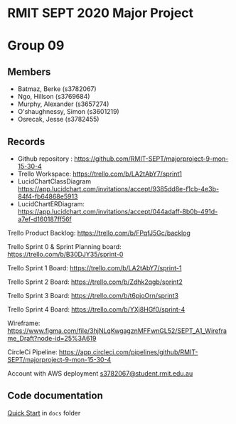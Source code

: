 # RMIT SEPT 2020 Major Project

# Group 09

## Members

* Batmaz, Berke (s3782067)
* Ngo, Hillson (s3769684)
* Murphy, Alexander (s3657274)
* O'shaughnessy, Simon (s3601219)
* Osrecak, Jesse (s3782455)

## Records

* Github repository : https://github.com/RMIT-SEPT/majorproject-9-mon-15-30-4
* Trello Workspace: https://trello.com/b/LA2tAbY7/sprint1
* LucidChartClassDiagram https://app.lucidchart.com/invitations/accept/9385dd8e-f1cb-4e3b-84f4-fb64868e5913
* LucidChartERDiagram: https://app.lucidchart.com/invitations/accept/044adaff-8b0b-491d-a7ef-d160187ff56f

Trello Product Backlog: https://trello.com/b/FPqfJ5Gc/backlog

Trello Sprint 0 &  Sprint Planning board: https://trello.com/b/B30DJY35/sprint-0

Trello Sprint 1 Board: https://trello.com/b/LA2tAbY7/sprint-1

Trello Sprint 2 Board: https://trello.com/b/Zdhk2qgb/sprint2

Trello Sprint 3 Board: https://trello.com/b/t6pjoOrn/sprint3

Trello Sprint 4 Board: https://trello.com/b/YXj8HGf0/sprint-4

Wireframe: https://www.figma.com/file/3hjNLqKwgagznMFFwnGL52/SEPT_A1_Wireframe_Draft?node-id=25%3A619

CircleCi Pipeline: https://app.circleci.com/pipelines/github/RMIT-SEPT/majorproject-9-mon-15-30-4

Account with AWS deployment s3782067@student.rmit.edu.au
## Code documentation

[Quick Start](/docs/README.md) in `docs` folder
